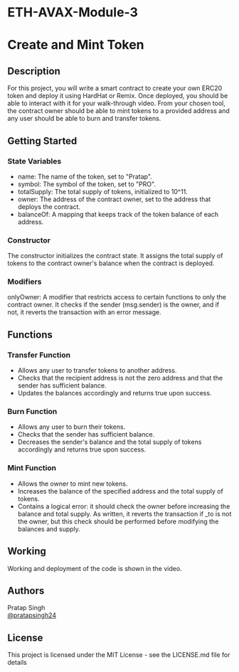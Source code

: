 # ETH-AVAX-Module-3
# Create and Mint Token

## Description

For this project, you will write a smart contract to create your own ERC20 token and deploy it using HardHat or Remix. Once deployed, you should be able to interact with it for your walk-through video. From your chosen tool, the contract owner should be able to mint tokens to a provided address and any user should be able to burn and transfer tokens.

## Getting Started

### State Variables

- name: The name of the token, set to "Pratap".
- symbol: The symbol of the token, set to "PRO".
- totalSupply: The total supply of tokens, initialized to 10^11.
- owner: The address of the contract owner, set to the address that deploys the contract.
- balanceOf: A mapping that keeps track of the token balance of each address.

### Constructor

The constructor initializes the contract state. It assigns the total supply of tokens to the contract owner's balance when the contract is deployed.

### Modifiers

onlyOwner: A modifier that restricts access to certain functions to only the contract owner. It checks if the sender (msg.sender) is the owner, and if not, it reverts the transaction with an error message.


## Functions
### Transfer Function

- Allows any user to transfer tokens to another address.
- Checks that the recipient address is not the zero address and that the sender has sufficient balance.
- Updates the balances accordingly and returns true upon success.


### Burn Function

- Allows any user to burn their tokens.
- Checks that the sender has sufficient balance.
- Decreases the sender's balance and the total supply of tokens accordingly and returns true upon success.


### Mint Function

- Allows the owner to mint new tokens.
- Increases the balance of the specified address and the total supply of tokens.
- Contains a logical error: it should check the owner before increasing the balance and total supply. As written, it reverts the transaction if _to is not the owner, but this check should be performed before modifying the balances and supply.

## Working
Working and deployment of the code is shown in the video.

## Authors

Pratap Singh  
[@pratapsingh24](https://github.com/pratapsingh24/ETH-AVAX-Module-3)


## License
This project is licensed under the MIT License - see the LICENSE.md file for details
